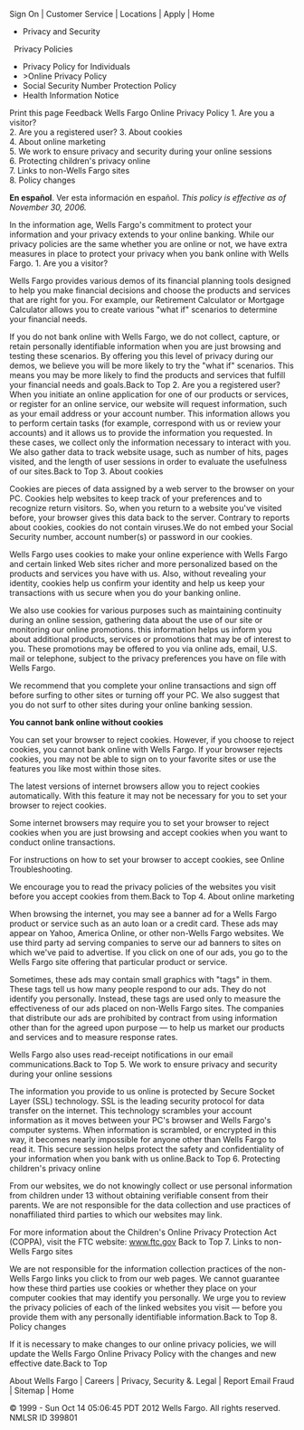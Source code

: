 Sign On | Customer Service | Locations | Apply | Home

*   Privacy and Security

  Privacy Policies

*   Privacy Policy for Individuals
*   \>Online Privacy Policy
*   Social Security Number Protection Policy
*   Health Information Notice

Print this page Feedback Wells Fargo Online Privacy Policy 1. Are you a visitor?  
2. Are you a registered user? 3. About cookies  
4. About online marketing  
5. We work to ensure privacy and security during your online sessions  
6. Protecting children's privacy online  
7. Links to non-Wells Fargo sites  
8. Policy changes  
  
**En español**. Ver esta información en español. _This policy is effective as of November 30, 2006._  
  
In the information age, Wells Fargo's commitment to protect your information and your privacy extends to your online banking. While our privacy policies are the same whether you are online or not, we have extra measures in place to protect your privacy when you bank online with Wells Fargo. 1. Are you a visitor?  
  
Wells Fargo provides various demos of its financial planning tools designed to help you make financial decisions and choose the products and services that are right for you. For example, our Retirement Calculator or Mortgage Calculator allows you to create various "what if" scenarios to determine your financial needs.  
  
If you do not bank online with Wells Fargo, we do not collect, capture, or retain personally identifiable information when you are just browsing and testing these scenarios. By offering you this level of privacy during our demos, we believe you will be more likely to try the "what if" scenarios. This means you may be more likely to find the products and services that fulfill your financial needs and goals.Back to Top 2. Are you a registered user?  
When you initiate an online application for one of our products or services, or register for an online service, our website will request information, such as your email address or your account number. This information allows you to perform certain tasks (for example, correspond with us or review your accounts) and it allows us to provide the information you requested. In these cases, we collect only the information necessary to interact with you. We also gather data to track website usage, such as number of hits, pages visited, and the length of user sessions in order to evaluate the usefulness of our sites.Back to Top 3. About cookies  
  
Cookies are pieces of data assigned by a web server to the browser on your PC. Cookies help websites to keep track of your preferences and to recognize return visitors. So, when you return to a website you've visited before, your browser gives this data back to the server. Contrary to reports about cookies, cookies do not contain viruses.We do not embed your Social Security number, account number(s) or password in our cookies.  
  
Wells Fargo uses cookies to make your online experience with Wells Fargo and certain linked Web sites richer and more personalized based on the products and services you have with us. Also, without revealing your identity, cookies help us confirm your identity and help us keep your transactions with us secure when you do your banking online.  
  
We also use cookies for various purposes such as maintaining continuity during an online session, gathering data about the use of our site or monitoring our online promotions. this information helps us inform you about additional products, services or promotions that may be of interest to you. These promotions may be offered to you via online ads, email, U.S. mail or telephone, subject to the privacy preferences you have on file with Wells Fargo.  
  
We recommend that you complete your online transactions and sign off before surfing to other sites or turning off your PC. We also suggest that you do not surf to other sites during your online banking session.  
  
**You cannot bank online without cookies**  
  
You can set your browser to reject cookies. However, if you choose to reject cookies, you cannot bank online with Wells Fargo. If your browser rejects cookies, you may not be able to sign on to your favorite sites or use the features you like most within those sites.  
  
The latest versions of internet browsers allow you to reject cookies automatically. With this feature it may not be necessary for you to set your browser to reject cookies.  
  
Some internet browsers may require you to set your browser to reject cookies when you are just browsing and accept cookies when you want to conduct online transactions.  
  
For instructions on how to set your browser to accept cookies, see Online Troubleshooting.  
  
We encourage you to read the privacy policies of the websites you visit before you accept cookies from them.Back to Top 4. About online marketing  
  
When browsing the internet, you may see a banner ad for a Wells Fargo product or service such as an auto loan or a credit card. These ads may appear on Yahoo, America Online, or other non-Wells Fargo websites. We use third party ad serving companies to serve our ad banners to sites on which we've paid to advertise. If you click on one of our ads, you go to the Wells Fargo site offering that particular product or service.  
  
Sometimes, these ads may contain small graphics with "tags" in them. These tags tell us how many people respond to our ads. They do not identify you personally. Instead, these tags are used only to measure the effectiveness of our ads placed on non-Wells Fargo sites. The companies that distribute our ads are prohibited by contract from using information other than for the agreed upon purpose — to help us market our products and services and to measure response rates.  
  
Wells Fargo also uses read-receipt notifications in our email communications.Back to Top 5. We work to ensure privacy and security during your online sessions  
  
The information you provide to us online is protected by Secure Socket Layer (SSL) technology. SSL is the leading security protocol for data transfer on the internet. This technology scrambles your account information as it moves between your PC's browser and Wells Fargo's computer systems. When information is scrambled, or encrypted in this way, it becomes nearly impossible for anyone other than Wells Fargo to read it. This secure session helps protect the safety and confidentiality of your information when you bank with us online.Back to Top 6. Protecting children's privacy online  
  
From our websites, we do not knowingly collect or use personal information from children under 13 without obtaining verifiable consent from their parents. We are not responsible for the data collection and use practices of nonaffiliated third parties to which our websites may link.  
  
For more information about the Children's Online Privacy Protection Act (COPPA), visit the FTC website: www.ftc.gov Back to Top 7. Links to non-Wells Fargo sites  
  
We are not responsible for the information collection practices of the non-Wells Fargo links you click to from our web pages. We cannot guarantee how these third parties use cookies or whether they place on your computer cookies that may identify you personally. We urge you to review the privacy policies of each of the linked websites you visit — before you provide them with any personally identifiable information.Back to Top 8. Policy changes  
  
If it is necessary to make changes to our online privacy policies, we will update the Wells Fargo Online Privacy Policy with the changes and new effective date.Back to Top      

About Wells Fargo | Careers | Privacy, Security &. Legal | Report Email Fraud | Sitemap | Home

© 1999 - Sun Oct 14 05:06:45 PDT 2012 Wells Fargo. All rights reserved. NMLSR ID 399801